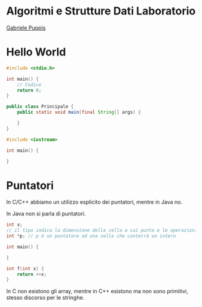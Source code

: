 # Algoritmi e Strutture Dati Laboratorio

[Gabriele Puppis](gabiele.puppis@uniud.it)

# Hello World

```c
#include <stdio.h>

int main() {
    // Codice
    return 0;
}
```

```java
public class Principale {
    public static void main(final String[] args) {

    }
}
```

```c++
#include <iostream>

int main() {

}
```

# Puntatori

In C/C++ abbiamo un utilizzo esplicito dei puntatori, mentre in Java no.

In Java non si parla di puntatori.

```c
int x;
// il tipo indica la dimensione della cella a cui punta e le operazioni permesse
int *p; // p è un puntatore ad una cella che conterrà un intero
```

```c
int main() {

}

int f(int x) {
    return ++x;
}
```

In C non esistono gli array, mentre in C++ esistono ma non sono primitivi, stesso discorso per le stringhe.
